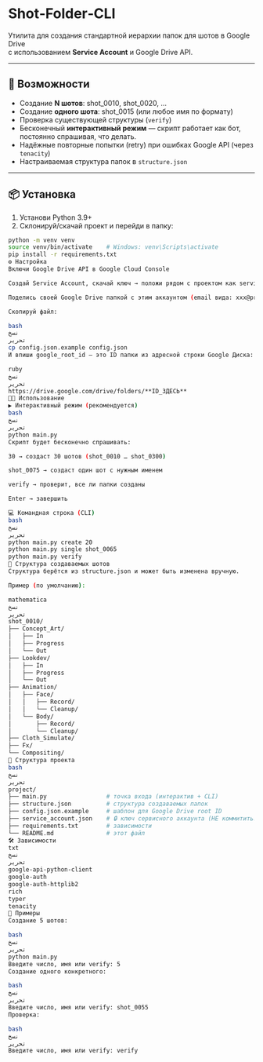 # Shot‑Folder‑CLI

Утилита для создания стандартной иерархии папок для шотов в Google Drive  
с использованием **Service Account** и Google Drive API.

---

## 🚀 Возможности

- Создание **N шотов**: shot_0010, shot_0020, …  
- Создание **одного шота**: shot_0015 (или любое имя по формату)
- Проверка существующей структуры (`verify`)
- Бесконечный **интерактивный режим** — скрипт работает как бот, постоянно спрашивая, что делать.
- Надёжные повторные попытки (retry) при ошибках Google API (через `tenacity`)
- Настраиваемая структура папок в `structure.json`

---

## 📦 Установка

1. Установи Python 3.9+  
2. Склонируй/скачай проект и перейди в папку:

```bash
python -m venv venv
source venv/bin/activate    # Windows: venv\Scripts\activate
pip install -r requirements.txt
⚙ Настройка
Включи Google Drive API в Google Cloud Console

Создай Service Account, скачай ключ → положи рядом с проектом как service_account.json

Поделись своей Google Drive папкой с этим аккаунтом (email вида: xxx@project.iam.gserviceaccount.com) и выдай права Editor

Скопируй файл:

bash
نسخ
تحرير
cp config.json.example config.json
И впиши google_root_id — это ID папки из адресной строки Google Диска:

ruby
نسخ
تحرير
https://drive.google.com/drive/folders/**ID_ЗДЕСЬ**
🧑‍💻 Использование
▶ Интерактивный режим (рекомендуется)
bash
نسخ
تحرير
python main.py
Скрипт будет бесконечно спрашивать:

30 → создаст 30 шотов (shot_0010 … shot_0300)

shot_0075 → создаст один шот с нужным именем

verify → проверит, все ли папки созданы

Enter → завершить

💻 Командная строка (CLI)
bash
نسخ
تحرير
python main.py create 20
python main.py single shot_0065
python main.py verify
🧱 Структура создаваемых шотов
Структура берётся из structure.json и может быть изменена вручную.

Пример (по умолчанию):

mathematica
نسخ
تحرير
shot_0010/
├── Concept_Art/
│   ├── In
│   ├── Progress
│   └── Out
├── Lookdev/
│   ├── In
│   ├── Progress
│   └── Out
├── Animation/
│   ├── Face/
│   │   ├── Record/
│   │   └── Cleanup/
│   └── Body/
│       ├── Record/
│       └── Cleanup/
├── Cloth_Simulate/
├── Fx/
└── Compositing/
📁 Структура проекта
bash
نسخ
تحرير
project/
├── main.py                 # точка входа (интерактив + CLI)
├── structure.json          # структура создаваемых папок
├── config.json.example     # шаблон для Google Drive root ID
├── service_account.json    # 🔒 ключ сервисного аккаунта (НЕ коммитить!)
├── requirements.txt        # зависимости
└── README.md               # этот файл
🛠 Зависимости
txt
نسخ
تحرير
google-api-python-client
google-auth
google-auth-httplib2
rich
typer
tenacity
🧠 Примеры
Создание 5 шотов:

bash
نسخ
تحرير
python main.py
Введите число, имя или verify: 5
Создание одного конкретного:

bash
نسخ
تحرير
Введите число, имя или verify: shot_0055
Проверка:

bash
نسخ
تحرير
Введите число, имя или verify: verify
